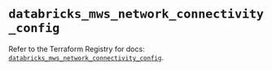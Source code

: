 # `databricks_mws_network_connectivity_config`

Refer to the Terraform Registry for docs: [`databricks_mws_network_connectivity_config`](https://registry.terraform.io/providers/databricks/databricks/1.56.0/docs/resources/mws_network_connectivity_config).
